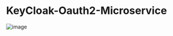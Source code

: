 # KeyCloak-Oauth2-Microservice
![image](https://user-images.githubusercontent.com/113068170/188999799-dbaf6573-5f5a-4aee-aed7-90f130aa5b96.png)
